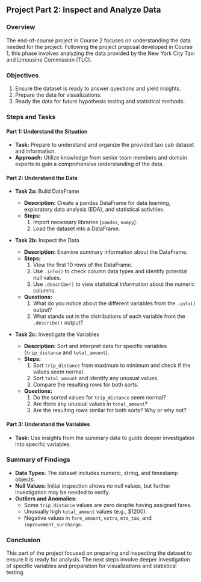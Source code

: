 ## Project Part 2: Inspect and Analyze Data

### Overview

The end-of-course project in Course 2 focuses on understanding the data needed for the project. Following the project proposal developed in Course 1, this phase involves analyzing the data provided by the New York City Taxi and Limousine Commission (TLC).

### Objectives

1. Ensure the dataset is ready to answer questions and yield insights.
2. Prepare the data for visualizations.
3. Ready the data for future hypothesis testing and statistical methods.

### Steps and Tasks

#### Part 1: Understand the Situation

- **Task:** Prepare to understand and organize the provided taxi cab dataset and information.
- **Approach:** Utilize knowledge from senior team members and domain experts to gain a comprehensive understanding of the data.

#### Part 2: Understand the Data

- **Task 2a:** Build DataFrame
  - **Description:** Create a pandas DataFrame for data learning, exploratory data analysis (EDA), and statistical activities.
  - **Steps:**
    1. Import necessary libraries (`pandas`, `numpy`).
    2. Load the dataset into a DataFrame.

- **Task 2b:** Inspect the Data
  - **Description:** Examine summary information about the DataFrame.
  - **Steps:**
    1. View the first 10 rows of the DataFrame.
    2. Use `.info()` to check column data types and identify potential null values.
    3. Use `.describe()` to view statistical information about the numeric columns.
  - **Questions:**
    1. What do you notice about the different variables from the `.info()` output?
    2. What stands out in the distributions of each variable from the `.describe()` output?

- **Task 2c:** Investigate the Variables
  - **Description:** Sort and interpret data for specific variables (`trip_distance` and `total_amount`).
  - **Steps:**
    1. Sort `trip_distance` from maximum to minimum and check if the values seem normal.
    2. Sort `total_amount` and identify any unusual values.
    3. Compare the resulting rows for both sorts.
  - **Questions:**
    1. Do the sorted values for `trip_distance` seem normal?
    2. Are there any unusual values in `total_amount`?
    3. Are the resulting rows similar for both sorts? Why or why not?

#### Part 3: Understand the Variables

- **Task:** Use insights from the summary data to guide deeper investigation into specific variables.

### Summary of Findings

- **Data Types:** The dataset includes numeric, string, and timestamp objects.
- **Null Values:** Initial inspection shows no null values, but further investigation may be needed to verify.
- **Outliers and Anomalies:**
  - Some `trip_distance` values are zero despite having assigned fares.
  - Unusually high `total_amount` values (e.g., $1200).
  - Negative values in `fare_amount`, `extra`, `mta_tax`, and `improvement_surcharge`.

### Conclusion

This part of the project focused on preparing and inspecting the dataset to ensure it is ready for analysis. The next steps involve deeper investigation of specific variables and preparation for visualizations and statistical testing.

